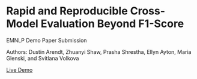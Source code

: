 # Rapid and Reproducible Cross-Model Evaluation Beyond F1-Score
EMNLP Demo Paper Submission

Authors: Dustin Arendt, Zhuanyi Shaw, Prasha Shrestha, Ellyn Ayton, Maria Glenski, and Svitlana Volkova

[Live Demo](https://pnnl.github.io/crosscheck)
